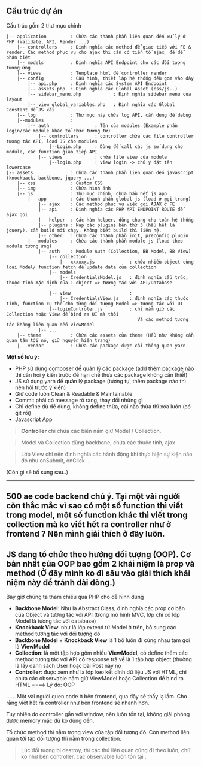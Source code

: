 Cấu trúc dự án
--
Cấu trúc gồm 2 thư mục chính
```
|-- application         : Chứa các thành phần liên quan đến xử lý ở PHP (Validate, API, Render ...)
    |-- controllers     : Định nghĩa các method để giao tiếp với FE & render. Các method phục vụ cho ajax thì cần có tiền tố ajax_ để dễ phân biệt
    |-- models          : Định nghĩa API Endpoint cho các đối tượng tương ứng
    |-- views           : Template html để controller render
    |-- config          : Cấu hình, thiết lập hệ thống đều gom vào đây
        |-- api.php     : Định nghĩa các System API Endpoint
        |-- assets.php  : Định nghĩa các Global Asset (css/js..)
        |-- sidebar_menu.php            : Định nghĩa sidebar menu của layout
        |-- view_global_variables.php   : Định nghĩa các Global Constant để JS xài
    |-- log             : Thư mục này chứa log API, cần dùng để debug
    |--modules          :
        |-- auth                 : Tên của modules (Example phần login/các module khác tổ chức tương tư)
            |-- controllers      : controller chứa các file controller tương tác API, load JS cho modules
                |--Login.php     : Dùng để call các js sử dụng cho module, các function giao tiếp API
            |-- views            : chứa file view của module
                |--login.php     : view login -> chú ý đặt tên lowercase
|-- assets              : Chứa các thành phần liên quan đến javascript (knockback, backbone, jquery ...)
    |-- css             : Custom CSS
    |-- img             : Chứa hình ảnh
    |-- js              : Thư mục chính, chứa hầu hết js app
        |-- app         : Các thành phần global js (load ở mọi trang)
            |-- ajax    : Các method phục vụ việc gọi AJAX ở FE
            |-- api     : Định nghĩa các PHP API ENDPOINT ROUTE để ajax gọi
            |-- helper  : Các hàm helper, dùng chung cho toàn hệ thống
            |-- plugins : Nạp các plugins bên thứ 3 (hầu hết là jquery), cần build mới chạy. Không biết build thì liên hệ.
            |-- other   : Chứa các thành phần init, preconfig plugin
        |-- modules     : Chứa các thành phần module js (load theo module tương ứng)
            |-- auth    : Module Auth (Collection, BB Model, BB View)
                |-- collection
                    |-- xxxxxx.js             : chứa nhiều object cùng loại Model/ function fetch để update data của collection
                |-- models
                    |-- CredentialsModel.js   : định nghĩa cấu trúc, thuộc tính mặc định của 1 object => tương tác với API/Database

                |-- view                      :
                    |-- CredentialsView.js    : định nghĩa các thuộc tính, function cụ thể cho từng đối tượng Model => tương tác với UI
                |--loginControler.js          : chỉ nắm giữ các Collection hoặc View để bind ra UI mà thôi
                                                 Và các method tương tác không liên quan đến viewModel
            |-- ...
    |-- theme           : Chứa các assets của theme (Hầu như không cần quan tâm tới nó, giữ nguyên hiện trạng)
    |-- vendor          : Chứa các package được cài thông quan yarn
```

**Một số lưu ý:**
- PHP sử dụng composer để quản lý các package (add thêm package nào thì cần hỏi ý kiến trước để hạn chế thừa các package không cần thiết)
- JS sử dụng yarn để quản lý package (tương tự, thêm package nào thì nên hỏi trước ý kiến)
- Giữ code luôn Clean & Readable & Maintainable
- Commit phải có message rõ ràng, thay đổi những gì
- Chỉ define đủ để dùng, không define thừa, cái nào thừa thì xóa luôn (có git rồi)
- Javascript App
> **Controller** chỉ chứa các biến nắm giữ Model / Collection.

> Model và Collection dùng backbone, chứa các thuộc tính, ajax

> Lớp View chỉ nên định nghĩa các hành động khi thực hiện sự kiện nào đó như onSubmit, onClick ..


(Còn gì sẽ bổ sung sau..)

---

500 ae code backend chú ý. Tại một vài người còn thắc mắc vì sao có một số function thì viết trong model, 
một số function khác thì viết trong collection mà ko viết hết ra controller như ở frontend ? Nên mình giải thích ở đây luôn.
---
JS đang tổ chức theo hướng đối tượng (OOP).
Cơ bản nhất của OOP bao gồm 2 khái niệm là prop và method (Ở đây mình ko đi sâu vào giải thích khái niệm này để tránh dài dòng.)
---
Bây giờ chúng ta tham chiếu qua PHP cho dễ hình dung
- **Backbone Model**: Như là Abstract Class, định nghĩa các prop cơ bản của Object và tương tác với API (trong mô hình MVC, lớp chỉ có lớp Model là tương tác với database)
- **Knockback View**: như là lớp extend từ Model ở trên, bổ sung các method tương tác với đối tượng đó
- **Backbone Model** + **Knockback View** là 1 bộ luôn đi cùng nhau tạm gọi là **ViewModel**
- **Collection**: là một tập hợp gồm nhiều **ViewModel**, có define thêm các  method tương tác với API có response trả về là 1 tập hợp object (thường là lấy danh sách User hoặc bài Post này nọ
- **Controller**: được xem như là lớp keo kết dính dữ liệu JS với HTML, chỉ chứa các observable nắm giữ ViewModel hoặc Collection để bind ra HTML
====> Lý do: OOP

......
Một vài người quen code ở bên frontend, qua đây sẽ thấy lạ lẫm. Cho rằng viết hết ra controller như bên frontend sẽ nhanh hơn.

Tuy nhiên do controller gắn với window, nên luôn tồn tại, không giải phóng được memory mặc dù ko dùng đến.

Tổ chức method thì nằm trong view của tập đối tượng đó.
Còn method liên quan tới tập đối tượng thì nằm trong collection.
> Lúc đối tượng bị destroy, thì các thứ liên quan cũng đi theo luôn, chứ ko như bên controller, các observable luôn tồn tại .